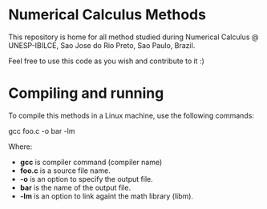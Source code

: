 # Numerical Calculus Methods

This repository is home for all method studied during Numerical Calculus @ UNESP-IBILCE, Sao Jose do Rio Preto, Sao Paulo, Brazil.

Feel free to use this code as you wish and contribute to it :)

# Compiling and running

To compile this methods in a Linux machine, use the following commands:

gcc foo.c -o bar -lm

Where:

- **gcc** is compiler command (compiler name)
- **foo.c** is a source file name.
- **-o** is an option to specify the output file.
- **bar** is the name of the output file.
- **-lm** is an option to link againt the math library (libm). 
